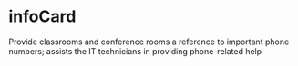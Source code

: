 # infoCard
Provide classrooms and conference rooms a reference to important phone numbers; assists the IT technicians in providing phone-related help
